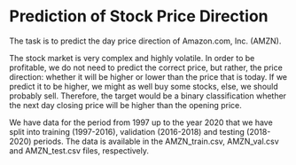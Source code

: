 # Prediction of Stock Price Direction
 
The task is to predict the day price direction of Amazon.com, Inc. (AMZN).

The stock market is very complex and highly volatile. In order to be profitable, we do not need to predict the correct price, but rather, the price direction: whether it will be higher or lower than the price that is today. If we predict it to be higher, we might as well buy some stocks, else, we should probably sell. Therefore, the target would be a binary classification whether the next day closing price will be higher than the opening price.

We have data for the period from 1997 up to the year 2020 that we have split into training (1997-2016), validation (2016-2018) and testing (2018-2020) periods. The data is available in the AMZN_train.csv, AMZN_val.csv and AMZN_test.csv files, respectively.

